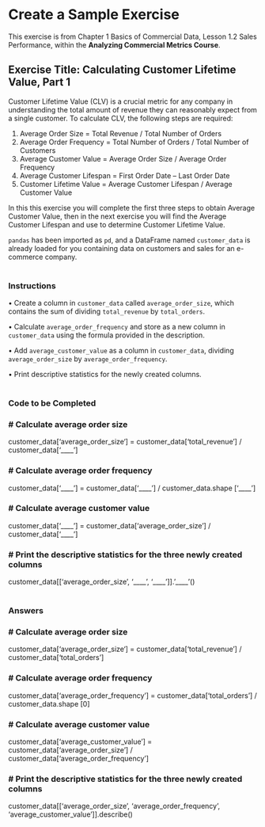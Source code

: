 # **Create a Sample Exercise**

This exercise is from Chapter 1 Basics of Commercial Data, Lesson 1.2 Sales Performance, within the **Analyzing Commercial Metrics Course**. 

## Exercise Title: Calculating Customer Lifetime Value, Part 1

Customer Lifetime Value (CLV) is a crucial metric for any company in understanding the total amount of revenue they can reasonably expect from a single customer. 
To calculate CLV, the following steps are required:
1.	Average Order Size = Total Revenue / Total Number of Orders
2.	Average Order Frequency = Total Number of Orders / Total Number of Customers
3.	Average Customer Value = Average Order Size / Average Order Frequency
4.	Average Customer Lifespan = First Order Date – Last Order Date
5.	Customer Lifetime Value = Average Customer Lifespan / Average Customer Value

In this this exercise you will complete the first three steps to obtain Average Customer Value, then in the next exercise you will find the Average Customer Lifespan and use to determine Customer Lifetime Value.

`pandas` has been imported as `pd`, and a DataFrame named `customer_data` is already loaded for you containing data on customers and sales for an e-commerce company. 
<br><br> 

### **Instructions** <br>
•	Create a column in `customer_data` called `average_order_size`, which contains the sum of dividing `total_revenue` by `total_orders`. 

•	Calculate `average_order_frequency` and store as a new column in `customer_data` using the formula provided in the description. 

•	Add `average_customer_value` as a column in `customer_data`, dividing `average_order_size` by `average_order_frequency`.

•	Print descriptive statistics for the newly created columns.
<br><br>

### **Code to be Completed**

### # Calculate average order size
customer_data[‘average_order_size‘] = customer_data[‘total_revenue’] / customer_data[‘\_\_\_\_’]

### # Calculate average order frequency
customer_data[‘\_\_\_\_’] = customer_data[‘\_\_\_\_’] / customer_data.shape [‘\_\_\_\_’]

### # Calculate average customer value
customer_data[‘\_\_\_\_’] = customer_data[‘average_order_size’] / customer_data[‘\_\_\_\_’]

### # Print the descriptive statistics for the three newly created columns
customer_data[[‘average_order_size’, ‘\_\_\_\_’, ‘\_\_\_\_’]].’\_\_\_\_’()
<br><br>

### **Answers**

### # Calculate average order size
customer_data[‘average_order_size‘] = customer_data[‘total_revenue’] / customer_data[‘total_orders’]

### # Calculate average order frequency
customer_data[‘average_order_frequency’] = customer_data[‘total_orders’] / customer_data.shape [0]

### # Calculate average customer value
customer_data[‘average_customer_value’] = customer_data[‘average_order_size’] / customer_data[‘average_order_frequency’]

### # Print the descriptive statistics for the three newly created columns
customer_data[[‘average_order_size’, ‘average_order_frequency’, ‘average_customer_value’]].describe()
